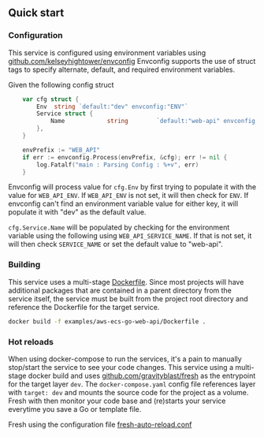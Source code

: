 

## Quick start

### Configuration 
This service is configured using environment variables using [github.com/kelseyhightower/envconfig](https://github.com/kelseyhightower/envconfig) 
Envconfig supports the use of struct tags to specify alternate, default, and required environment variables.

Given the following config struct
```go
	var cfg struct {
		Env  string `default:"dev" envconfig:"ENV"`
		Service struct {
			Name            string        `default:"web-api" envconfig:"SERVICE_NAME"`
        },
    }

    envPrefix := "WEB_API"
	if err := envconfig.Process(envPrefix, &cfg); err != nil {
		log.Fatalf("main : Parsing Config : %+v", err)
	}
```


Envconfig will process value for `cfg.Env` by first trying to populate it with the value for `WEB_API_ENV`. If `WEB_API_ENV` 
is not set, it will then check for `ENV`. If envconfig can't find an environment variable value for either key, it will 
populate it with "dev" as the default value. 

`cfg.Service.Name` will be populated by checking for the environment variable using the following using `WEB_API_SERVICE_NAME`. 
 If that is not set, it will then check `SERVICE_NAME` or set the default value to "web-api".


### Building 

This service uses a multi-stage [Dockerfile](https://github.com/rogaha/devops/blob/master/examples/aws-ecs-go-web-api/Dockerfile).
Since most projects will have additional packages that are contained in a parent directory from the service itself, the 
service must be built from the project root directory and reference the Dockerfile for the target service.  

```bash
docker build -f examples/aws-ecs-go-web-api/Dockerfile .
```

### Hot reloads 
When using docker-compose to run the services, it's a pain to manually stop/start the service to see your code changes. 
This service using a multi-stage docker build and uses [github.com/gravityblast/fresh](https://github.com/gravityblast/fresh) 
as the entrypoint for the target layer `dev`. The `docker-compose.yaml` config file references layer with `target: dev` 
and mounts the source code for the project as a volume. Fresh with then monitor your code base and (re)starts your 
service everytime you save a Go or template file. 

Fresh using the configuration file [fresh-auto-reload.conf](https://github.com/rogaha/devops/blob/master/configs/fresh-auto-reload.conf)
